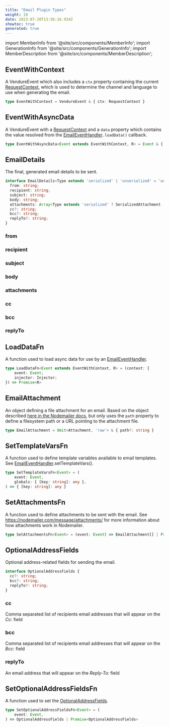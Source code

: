 ```yaml
---
title: "Email Plugin Types"
weight: 10
date: 2023-07-20T13:56:16.934Z
showtoc: true
generated: true
---
```

<!-- This file was generated from the Vendure source. Do not modify. Instead, re-run the "docs:build" script -->
import MemberInfo from '@site/src/components/MemberInfo';
import GenerationInfo from '@site/src/components/GenerationInfo';
import MemberDescription from '@site/src/components/MemberDescription';


## EventWithContext

<GenerationInfo sourceFile="packages/email-plugin/src/types.ts" sourceLine="21" packageName="@vendure/email-plugin" />

A VendureEvent which also includes a `ctx` property containing the current
<a href='/typescript-api/request/request-context#requestcontext'>RequestContext</a>, which is used to determine the channel and language
to use when generating the email.

```ts title="Signature"
type EventWithContext = VendureEvent & { ctx: RequestContext }
```


## EventWithAsyncData

<GenerationInfo sourceFile="packages/email-plugin/src/types.ts" sourceLine="31" packageName="@vendure/email-plugin" />

A VendureEvent with a <a href='/typescript-api/request/request-context#requestcontext'>RequestContext</a> and a `data` property which contains the
value resolved from the <a href='/typescript-api/core-plugins/email-plugin/email-event-handler#emaileventhandler'>EmailEventHandler</a>`.loadData()` callback.

```ts title="Signature"
type EventWithAsyncData<Event extends EventWithContext, R> = Event & { data: R }
```


## EmailDetails

<GenerationInfo sourceFile="packages/email-plugin/src/types.ts" sourceLine="248" packageName="@vendure/email-plugin" />

The final, generated email details to be sent.

```ts title="Signature"
interface EmailDetails<Type extends 'serialized' | 'unserialized' = 'unserialized'> {
  from: string;
  recipient: string;
  subject: string;
  body: string;
  attachments: Array<Type extends 'serialized' ? SerializedAttachment : Attachment>;
  cc?: string;
  bcc?: string;
  replyTo?: string;
}
```

### from

<MemberInfo kind="property" type="string"   />


### recipient

<MemberInfo kind="property" type="string"   />


### subject

<MemberInfo kind="property" type="string"   />


### body

<MemberInfo kind="property" type="string"   />


### attachments

<MemberInfo kind="property" type="Array&#60;Type extends 'serialized' ? SerializedAttachment : Attachment&#62;"   />


### cc

<MemberInfo kind="property" type="string"   />


### bcc

<MemberInfo kind="property" type="string"   />


### replyTo

<MemberInfo kind="property" type="string"   />




## LoadDataFn

<GenerationInfo sourceFile="packages/email-plugin/src/types.ts" sourceLine="282" packageName="@vendure/email-plugin" />

A function used to load async data for use by an <a href='/typescript-api/core-plugins/email-plugin/email-event-handler#emaileventhandler'>EmailEventHandler</a>.

```ts title="Signature"
type LoadDataFn<Event extends EventWithContext, R> = (context: {
    event: Event;
    injector: Injector;
}) => Promise<R>
```


## EmailAttachment

<GenerationInfo sourceFile="packages/email-plugin/src/types.ts" sourceLine="301" packageName="@vendure/email-plugin" />

An object defining a file attachment for an email. Based on the object described
[here in the Nodemailer docs](https://nodemailer.com/message/attachments/), but
only uses the `path` property to define a filesystem path or a URL pointing to
the attachment file.

```ts title="Signature"
type EmailAttachment = Omit<Attachment, 'raw'> & { path?: string }
```


## SetTemplateVarsFn

<GenerationInfo sourceFile="packages/email-plugin/src/types.ts" sourceLine="410" packageName="@vendure/email-plugin" />

A function used to define template variables available to email templates.
See <a href='/typescript-api/core-plugins/email-plugin/email-event-handler#emaileventhandler'>EmailEventHandler</a>.setTemplateVars().

```ts title="Signature"
type SetTemplateVarsFn<Event> = (
    event: Event,
    globals: { [key: string]: any },
) => { [key: string]: any }
```


## SetAttachmentsFn

<GenerationInfo sourceFile="packages/email-plugin/src/types.ts" sourceLine="424" packageName="@vendure/email-plugin" />

A function used to define attachments to be sent with the email.
See https://nodemailer.com/message/attachments/ for more information about
how attachments work in Nodemailer.

```ts title="Signature"
type SetAttachmentsFn<Event> = (event: Event) => EmailAttachment[] | Promise<EmailAttachment[]>
```


## OptionalAddressFields

<GenerationInfo sourceFile="packages/email-plugin/src/types.ts" sourceLine="434" packageName="@vendure/email-plugin" since="1.1.0" />

Optional address-related fields for sending the email.

```ts title="Signature"
interface OptionalAddressFields {
  cc?: string;
  bcc?: string;
  replyTo?: string;
}
```

### cc

<MemberInfo kind="property" type="string"   />

Comma separated list of recipients email addresses that will appear on the _Cc:_ field
### bcc

<MemberInfo kind="property" type="string"   />

Comma separated list of recipients email addresses that will appear on the _Bcc:_ field
### replyTo

<MemberInfo kind="property" type="string"   />

An email address that will appear on the _Reply-To:_ field


## SetOptionalAddressFieldsFn

<GenerationInfo sourceFile="packages/email-plugin/src/types.ts" sourceLine="460" packageName="@vendure/email-plugin" since="1.1.0" />

A function used to set the <a href='/typescript-api/core-plugins/email-plugin/email-plugin-types#optionaladdressfields'>OptionalAddressFields</a>.

```ts title="Signature"
type SetOptionalAddressFieldsFn<Event> = (
    event: Event,
) => OptionalAddressFields | Promise<OptionalAddressFields>
```
